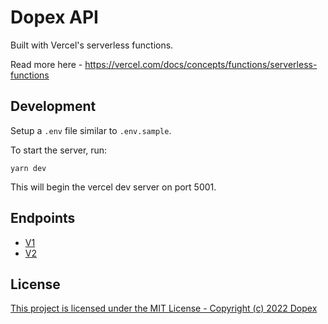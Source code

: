 # Dopex API

Built with Vercel's serverless functions.

Read more here - https://vercel.com/docs/concepts/functions/serverless-functions

## Development

Setup a `.env` file similar to `.env.sample`.

To start the server, run:

```
yarn dev
```

This will begin the vercel dev server on port 5001.

## Endpoints

-   [V1](/docs/v1/ENDPOINTS.md)
-   [V2](/docs/v2/ENDPOINTS.md)

## License

[This project is licensed under the MIT License - Copyright (c) 2022 Dopex](/LICENSE)
